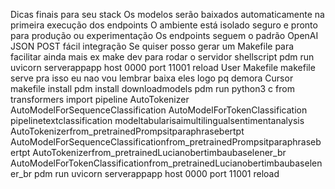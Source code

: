 Dicas finais para seu stack
 Os modelos serão baixados automaticamente na primeira execução dos endpoints
 O ambiente está isolado seguro e pronto para produção ou experimentação
 Os endpoints seguem o padrão OpenAI JSON POST fácil integração
Se quiser posso gerar um Makefile para facilitar ainda mais ex make dev para rodar o servidor 
shellscript
pdm run uvicorn serverappapp host 0000 port 11001 reload
User
Makefile makefile serve pra isso eu nao vou lembrar
baixa eles logo pq demora
Cursor
makefile
install
pdm install
downloadmodels
pdm run python3 c from transformers import pipeline AutoTokenizer AutoModelForSequenceClassification AutoModelForTokenClassification pipelinetextclassification modeltabularisaimultilingualsentimentanalysis AutoTokenizerfrom_pretrainedPrompsitparaphrasebertpt AutoModelForSequenceClassificationfrom_pretrainedPrompsitparaphrasebertpt AutoTokenizerfrom_pretrainedLucianobertimbaubaselener_br AutoModelForTokenClassificationfrom_pretrainedLucianobertimbaubaselener_br
pdm run uvicorn serverappapp host 0000 port 11001 reload